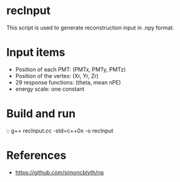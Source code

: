 # recInput

This script is used to generate reconstruction input in .npy format. 

# Input items
* Position of each PMT: (PMTx, PMTy, PMTz)
* Position of the vertex: (Xr, Yr, Zr)
* 29 response functions: (theta, mean nPE)
* energy scale: one constant

# Build and run

:: 
    g++ recInput.cc -std=c++0x -o recInput

# References
* https://github.com/simoncblyth/np
